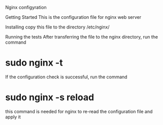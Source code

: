Nginx configyration

Getting Started
This is the configuration file for nginx web server

Installing
copy this file to the directory /etc/nginx/

Running the tests
After transferring the file to the nginx directory, run the command
# sudo nginx -t

If the configuration check is successful, run the command
# sudo nginx -s reload
this command is needed for nginx to re-read the configuration file and apply it

